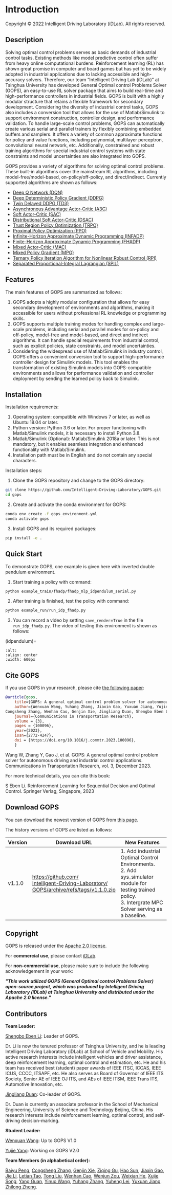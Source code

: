 # Introduction
Copyright © 2022 Intelligent Driving Laboratory (iDLab). All rights reserved.

## Description
Solving optimal control problems serves as basic demands of industrial control tasks. Existing methods like model predictive control often suffer from heavy online computational burdens. Reinforcement learning (RL) has shown great promise in computer and board games but has yet to be widely adopted in industrial applications due to lacking accessible and high-accuracy solvers. Therefore, our team “Intelligent Driving Lab (iDLab)” at Tsinghua University has developed General Optimal control Problems Solver (GOPS), an easy-to-use RL solver package that aims to build real-time and high-performance controllers in industrial fields. GOPS is built with a highly modular structure that retains a flexible framework for secondary development. Considering the diversity of industrial control tasks, GOPS also includes a conversion tool that allows for the use of Matlab/Simulink to support environment construction, controller design, and performance validation. To handle large-scale control problems, GOPS can automatically create various serial and parallel trainers by flexibly combining embedded buffers and samplers. It offers a variety of common approximate functions for policy and value functions, including polynomial, multilayer perceptron, convolutional neural network, etc. Additionally, constrained and robust training algorithms for special industrial control systems with state constraints and model uncertainties are also integrated into GOPS.

GOPS provides a variety of algorithms for solving optimal control problems. These built-in algorithms cover the mainstream RL algorithms, including model-free/model-based, on-policy/off-policy, and direct/indirect. Currently supported algorithms are shown as follows:
- [Deep Q Network (DQN)](https://arxiv.org/abs/1312.5602)
- [Deep Deterministic Policy Gradient (DDPG)](https://arxiv.org/abs/1509.02971)
- [Twin Delayed DDPG (TD3)](https://arxiv.org/abs/1802.09477)
- [Asynchronous Advantage Actor-Critic (A3C)](https://arxiv.org/abs/1602.01783)
- [Soft Actor-Critic (SAC)](https://arxiv.org/abs/1801.01290)
- [Distributional Soft Actor-Critic (DSAC)](https://ieeexplore.ieee.org/document/9448360)
- [Trust Region Policy Optimization (TRPO)](https://arxiv.org/abs/1502.05477)
- [Proximal Policy Optimization (PPO)](https://arxiv.org/abs/1707.06347)
- [Infinite-Horizon Approximate Dynamic Programming (INFADP)](https://link.springer.com/book/10.1007/978-981-19-7784-8)
- [Finite-Horizon Approximate Dynamic Programming (FHADP)](https://link.springer.com/book/10.1007/978-981-19-7784-8)
- [Mixed Actor-Critic (MAC)](https://ieeexplore.ieee.org/document/9268413)
- [Mixed Policy Gradient (MPG)](https://arxiv.org/abs/2102.11513)
- [Ternary Policy Iteration Algorithm for Nonlinear Robust Control (RPI)](https://ieeexplore.ieee.org/document/10098871)
- [Separated Proportional-Integral Lagrangian (SPIL)](https://ieeexplore.ieee.org/abstract/document/9575205)

## Features
The main features of GOPS are summarized as follows:
1. GOPS adopts a highly modular configuration that allows for easy secondary development of environments and algorithms, making it accessible for users without professional RL knowledge or programming skills.
2. GOPS supports multiple training modes for handling complex and large-scale problems, including serial and parallel modes for on-policy and off-policy, model-free and model-based, and direct and indirect algorithms. It can handle special requirements from industrial control, such as explicit policies, state constraints, and model uncertainties.
3. Considering the widespread use of Matlab/Simulink in industry control, GOPS offers a convenient conversion tool to support high-performance controller design for Simulink models. This tool enables the transformation of existing Simulink models into GOPS-compatible environments and allows for performance validation and controller deployment by sending the learned policy back to Simulink.

## Installation
Installation requirements:
1. Operating system: compatible with Windows 7 or later, as well as Ubuntu 18.04 or later.
2. Python version: Python 3.6 or later. For proper functioning with Matlab/Simulink models, it is necessary to install Python 3.8.
3. Matlab/Simulink (Optional): Matlab/Simulink 2018a or later. This is not mandatory, but it enables seamless integration and enhanced functionality with Matlab/Simulink.
4. Installation path must be in English and do not contain any special characters.

Installation steps:
1. Clone the GOPS repository and change to the GOPS directory:
```bash
git clone https://github.com/Intelligent-Driving-Laboratory/GOPS.git
cd gops
```
2. Create and activate the conda environment for GOPS:
```bash
conda env create -f gops_environment.yml
conda activate gops
```
3. Install GOPS and its required packages:
```bash
pip install -e .
```

## Quick Start
To demonstrate GOPS, one example is given here with inverted double pendulum environment.
1. Start training a policy with command:
```bash
python example_train/fhadp/fhadp_mlp_idpendulum_serial.py
```

2. After training is finished, test the policy with command:

```bash
python example_run/run_idp_fhadp.py
```

3. You can record a video by setting `save_render`=`True` in the file `run_idp_fhadp.py`. The video of testing this environment is shown as follows:


(idpendulum)=
```{figure} ./figures&videos/idp.mp4
:alt:
:align: center
:width: 600px
```
## Cite GOPS
If you use GOPS in your research, please cite [the following paper](https://doi.org/10.1016/j.commtr.2023.100096):

```bibtex
@article{gops,
    title={GOPS: A general optimal control problem solver for autonomous driving and industrial control applications},
    author={Wenxuan Wang, Yuhang Zhang, Jiaxin Gao, Yuxuan Jiang, Yujie Yang, Zhilong Zheng, Wenjun Zou, Jie Li,
Congsheng Zhang, Wenhan Cao, Genjin Xie, Jingliang Duan, Shengbo Eben Li}
    journal={Communications in Transportation Research},
    volume = {3},
    pages = {100096},
    year={2023},
    issn={2772-4247},
    doi = {https://doi.org/10.1016/j.commtr.2023.100096},
    }
```

Wang W, Zhang Y, Gao J, et al. GOPS: A general optimal control problem solver for autonomous driving and industrial control applications. Communications in Transportation Research, vol. 3, December 2023.

For more technical details, you can cite this book:

S Eben Li. Reinforcement Learning for Sequential Decision and Optimal Control. Springer Verlag, Singapore, 2023




## Download GOPS
You can download the newest version of GOPS from [this page](https://github.com/Intelligent-Driving-Laboratory/GOPS/releases).

The history versions of GOPS are listed as follows:

| Version  |Download URL    | New Features |
| ----        |    ---    |---    |
| v1.1.0 |[https://github.com/<br>Intelligent-Driving-Laboratory/<br>GOPS/archive/refs/tags/v1.1.0.zip](https://github.com/Intelligent-Driving-Laboratory/GOPS/archive/refs/tags/v1.1.0.zip)| 1. Add industrial Optimal Control Environments. <br> 2. Add sys_simulator module for testing trained policy. <br> 3. Intergrate MPC Solver serving as a baseline.|


## Copyright
GOPS is released under the [Apache 2.0 license](https://www.apache.org/licenses/LICENSE-2.0).

For **commercial use**, please contact [iDLab](http://www.idlab-tsinghua.com/thulab/labweb/index.html).

For **non-commercial use**, please make sure to include the following acknowledgement in your work:

***"This work utilized GOPS (General Optimal control Problems Solver) open-source project, which was produced by Intelligent Driving Laboratory (iDLab) at Tsinghua University and distributed under the Apache 2.0 license."***
## Contributors

**Team Leader:**

[Shengbo Eben Li](https://www.researchgate.net/profile/Shengbo-Li-2): Leader of GOPS.

Dr. Li is now the tenured professor of Tsinghua University, and he is leading Intelligent Driving Laboratory (iDLab) at School of Vehicle and Mobility. His active research interests include intelligent vehicles and driver assistance, deep reinforcement learning, optimal control and estimation, etc. He and his team has received best (student) paper awards of IEEE ITSC, ICCAS, IEEE ICUS, CCCC, ITSAPF, etc. He also serves as Board of Governor of IEEE ITS Society, Senior AE of IEEE OJ ITS, and AEs of IEEE ITSM, IEEE Trans ITS, Automotive Innovation, etc.  

[Jingliang Duan](https://www.researchgate.net/profile/Jingliang-Duan): Co-leader of GOPS.

Dr. Duan is currently an associate professor in the School of Mechanical Engineering, University of Science and Technology Beijing, China. His research interests include reinforcement learning, optimal control, and self-driving decision-marking.

**Student Leader:**

[Wenxuan Wang](https://www.researchgate.net/profile/Wenxuan_Wang10): Up to GOPS V1.0

[Yujie Yang](https://yangyujie-jack.github.io/): Working on GOPS V2.0

**Team Members (in alphabetical order):**

[Baiyu Peng](https://baiyu6666.github.io),
[Congsheng Zhang](https://www.researchgate.net/profile/Congsheng-Zhang),
[Genjin Xie](https://www.researchgate.net/profile/Xie-Genjin-2),
[Ziqing Gu](https://scholar.google.com/citations?user=B8Ys1-0AAAAJ),
[Hao Sun](https://gitee.com/roshandaddy),
[Jiaxin Gao](https://www.researchgate.net/profile/Jiaxin_Gao5),
[Jie Li](https://www.researchgate.net/profile/Jie-Li-216),
[Letian Tao](https://github.com/tlt18),
[Tong Liu](https://www.researchgate.net/profile/Tong-Liu-94),
[Wenhan Cao](https:wenhancao.github.io),
[Wenjun Zou](https://www.researchgate.net/profile/Wenjun-Zou-6),
[Weixian He](https://github.com/HWXian),
[Xujie Song](https://www.linkedin.com/in/xujie-song/),
[Yang Guan](https://www.researchgate.net/profile/Yang-Guan-2),
[Yinuo Wang](https://github.com/happy-yan),
[Yuhang Zhang](https://www.researchgate.net/profile/Yuhang-Zhang-27),
[Yuheng Lei](https://sites.google.com/view/yuhenglei),
[Yuxuan Jiang](https://github.com/jjyyxx),
[Zhilong Zheng](https://www.researchgate.net/profile/Zhilong-Zheng-4).


